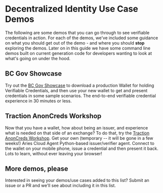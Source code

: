 # Decentralized Identity Use Case Demos

The following are some demos that you can go through to see verifiable credentials in action. For each of the demos, we've included some guidance on what you should get out of the demo - and where you should **stop** exploring the demos. Later on in this guide we have some command line demos built on current generation code for developers wanting to look at what's going on under the hood.

## BC Gov Showcase

Try out the [BC Gov Showcase] to download a production Wallet for holding Verifiable Credentials,
and then use your new wallet to get and present credentials in some sample scenarios. The end-to-end
verifiable credential experience in 30 minutes or less.

[BC Gov Showcase]: https://digital.gov.bc.ca/digital-trust/showcase/

## Traction AnonCreds Workshop

Now that you have a wallet, how about being an issuer, and experience what is needed on that side of an exchange?
To do that, try the [Traction AnonCreds Workshop]. Get your own (temporary -- it will be gone in a few weeks!)
Aries Cloud Agent Python-based issuer/verifier agent. Connect to the wallet on your mobile phone, issue a credential
and then present it back. Lots to learn, without ever leaving your browser!

[Traction AnonCreds Workshop]: https://github.com/bcgov/traction/blob/0.12.1rc0/docs/traction-anoncreds-workshop.md

## More demos, please

Interested in seeing your demos/use cases added to this list? Submit an issue or a PR and we'll see about
including it in this list.
